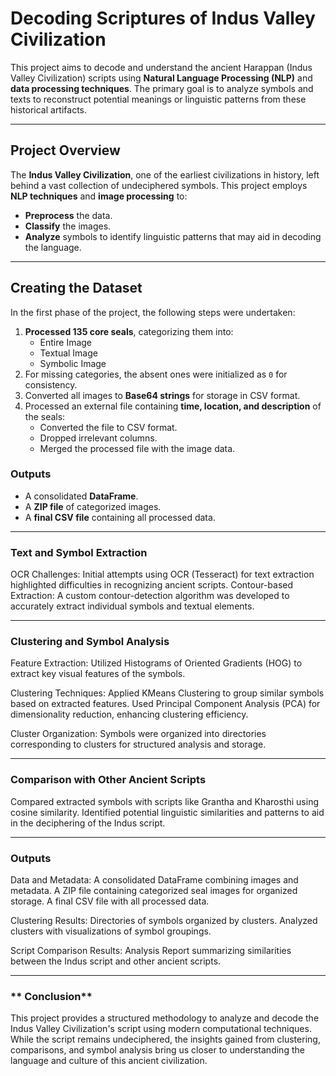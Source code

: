 # **Decoding Scriptures of Indus Valley Civilization**  
This project aims to decode and understand the ancient Harappan (Indus Valley Civilization) scripts using **Natural Language Processing (NLP)** and **data processing techniques**. The primary goal is to analyze symbols and texts to reconstruct potential meanings or linguistic patterns from these historical artifacts.  

---

## **Project Overview**  
The **Indus Valley Civilization**, one of the earliest civilizations in history, left behind a vast collection of undeciphered symbols. This project employs **NLP techniques** and **image processing** to:  
- **Preprocess** the data.  
- **Classify** the images.  
- **Analyze** symbols to identify linguistic patterns that may aid in decoding the language.  

---

## **Creating the Dataset**  
In the first phase of the project, the following steps were undertaken:  
1. **Processed 135 core seals**, categorizing them into:  
   - Entire Image  
   - Textual Image  
   - Symbolic Image  
2. For missing categories, the absent ones were initialized as `0` for consistency.  
3. Converted all images to **Base64 strings** for storage in CSV format.  
4. Processed an external file containing **time, location, and description** of the seals:  
   - Converted the file to CSV format.  
   - Dropped irrelevant columns.  
   - Merged the processed file with the image data.  

### **Outputs**  
- A consolidated **DataFrame**.  
- A **ZIP file** of categorized images.  
- A **final CSV file** containing all processed data.  

---

### **Text and Symbol Extraction**
OCR Challenges: Initial attempts using OCR (Tesseract) for text extraction highlighted difficulties in recognizing ancient scripts.
Contour-based Extraction: A custom contour-detection algorithm was developed to accurately extract individual symbols and textual elements.

---

### **Clustering and Symbol Analysis**

Feature Extraction:
Utilized Histograms of Oriented Gradients (HOG) to extract key visual features of the symbols.

Clustering Techniques:
Applied KMeans Clustering to group similar symbols based on extracted features.
Used Principal Component Analysis (PCA) for dimensionality reduction, enhancing clustering efficiency.

Cluster Organization:
Symbols were organized into directories corresponding to clusters for structured analysis and storage.

---

### **Comparison with Other Ancient Scripts**
Compared extracted symbols with scripts like Grantha and Kharosthi using cosine similarity.
Identified potential linguistic similarities and patterns to aid in the deciphering of the Indus script.

---

### **Outputs**

Data and Metadata:
A consolidated DataFrame combining images and metadata.
A ZIP file containing categorized seal images for organized storage.
A final CSV file with all processed data.

Clustering Results:
Directories of symbols organized by clusters.
Analyzed clusters with visualizations of symbol groupings.

Script Comparison Results:
Analysis Report summarizing similarities between the Indus script and other ancient scripts.

---

### ** Conclusion**
This project provides a structured methodology to analyze and decode the Indus Valley Civilization's script using modern computational techniques. While the script remains undeciphered, the insights gained from clustering, comparisons, and symbol analysis bring us closer to understanding the language and culture of this ancient civilization.
